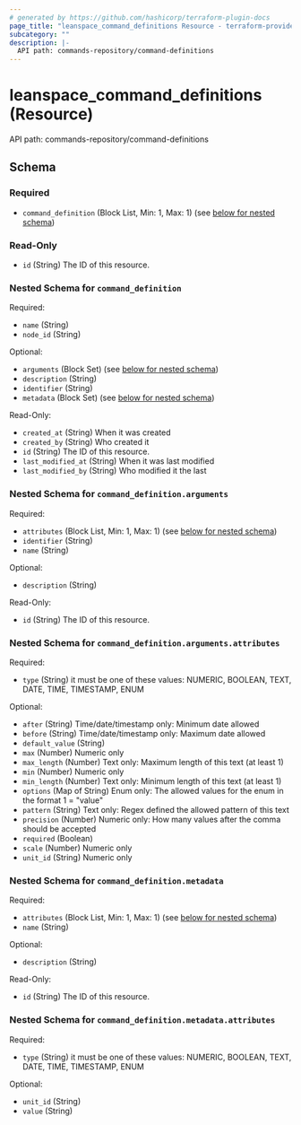 ```yaml
---
# generated by https://github.com/hashicorp/terraform-plugin-docs
page_title: "leanspace_command_definitions Resource - terraform-provider-leanspace"
subcategory: ""
description: |-
  API path: commands-repository/command-definitions
---
```


# leanspace_command_definitions (Resource)

API path: commands-repository/command-definitions



<!-- schema generated by tfplugindocs -->
## Schema

### Required

- `command_definition` (Block List, Min: 1, Max: 1) (see [below for nested schema](#nestedblock--command_definition))

### Read-Only

- `id` (String) The ID of this resource.

<a id="nestedblock--command_definition"></a>
### Nested Schema for `command_definition`

Required:

- `name` (String)
- `node_id` (String)

Optional:

- `arguments` (Block Set) (see [below for nested schema](#nestedblock--command_definition--arguments))
- `description` (String)
- `identifier` (String)
- `metadata` (Block Set) (see [below for nested schema](#nestedblock--command_definition--metadata))

Read-Only:

- `created_at` (String) When it was created
- `created_by` (String) Who created it
- `id` (String) The ID of this resource.
- `last_modified_at` (String) When it was last modified
- `last_modified_by` (String) Who modified it the last

<a id="nestedblock--command_definition--arguments"></a>
### Nested Schema for `command_definition.arguments`

Required:

- `attributes` (Block List, Min: 1, Max: 1) (see [below for nested schema](#nestedblock--command_definition--arguments--attributes))
- `identifier` (String)
- `name` (String)

Optional:

- `description` (String)

Read-Only:

- `id` (String) The ID of this resource.

<a id="nestedblock--command_definition--arguments--attributes"></a>
### Nested Schema for `command_definition.arguments.attributes`

Required:

- `type` (String) it must be one of these values: NUMERIC, BOOLEAN, TEXT, DATE, TIME, TIMESTAMP, ENUM

Optional:

- `after` (String) Time/date/timestamp only: Minimum date allowed
- `before` (String) Time/date/timestamp only: Maximum date allowed
- `default_value` (String)
- `max` (Number) Numeric only
- `max_length` (Number) Text only: Maximum length of this text (at least 1)
- `min` (Number) Numeric only
- `min_length` (Number) Text only: Minimum length of this text (at least 1)
- `options` (Map of String) Enum only: The allowed values for the enum in the format 1 = "value"
- `pattern` (String) Text only: Regex defined the allowed pattern of this text
- `precision` (Number) Numeric only: How many values after the comma should be accepted
- `required` (Boolean)
- `scale` (Number) Numeric only
- `unit_id` (String) Numeric only



<a id="nestedblock--command_definition--metadata"></a>
### Nested Schema for `command_definition.metadata`

Required:

- `attributes` (Block List, Min: 1, Max: 1) (see [below for nested schema](#nestedblock--command_definition--metadata--attributes))
- `name` (String)

Optional:

- `description` (String)

Read-Only:

- `id` (String) The ID of this resource.

<a id="nestedblock--command_definition--metadata--attributes"></a>
### Nested Schema for `command_definition.metadata.attributes`

Required:

- `type` (String) it must be one of these values: NUMERIC, BOOLEAN, TEXT, DATE, TIME, TIMESTAMP, ENUM

Optional:

- `unit_id` (String)
- `value` (String)



